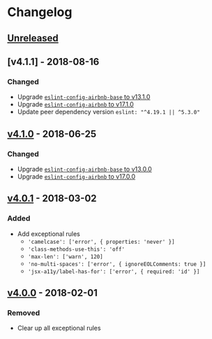 # Changelog

## [Unreleased]

## [v4.1.1] - 2018-08-16
### Changed
- Upgrade [`eslint-config-airbnb-base` to v13.1.0](https://github.com/airbnb/javascript/blob/master/packages/eslint-config-airbnb-base/CHANGELOG.md#1310--2018-08-13)
- Upgrade [`eslint-config-airbnb` to v17.1.0](https://github.com/airbnb/javascript/blob/master/packages/eslint-config-airbnb/CHANGELOG.md#1710--2018-08-13)
- Update peer dependency version `eslint: "^4.19.1 || ^5.3.0"`

## [v4.1.0] - 2018-06-25
### Changed
- Upgrade [`eslint-config-airbnb-base` to v13.0.0](https://github.com/airbnb/javascript/blob/master/packages/eslint-config-airbnb-base/CHANGELOG.md#1300--2018-06-21)
- Upgrade [`eslint-config-airbnb` to v17.0.0](https://github.com/airbnb/javascript/blob/master/packages/eslint-config-airbnb/CHANGELOG.md#1700--2018-06-21)

## [v4.0.1] - 2018-03-02
### Added
- Add exceptional rules
	- `'camelcase': ['error', { properties: 'never' }]`
	- `'class-methods-use-this': 'off'`
	- `'max-len': ['warn', 120]`
	- `'no-multi-spaces': ['error', { ignoreEOLComments: true }]`
	- `'jsx-a11y/label-has-for': ['error', { required: 'id' }]`

## [v4.0.0] - 2018-02-01
### Removed
- Clear up all exceptional rules

[Unreleased]: https://github.com/ridi/eslint-config/compare/v4.1.1...HEAD
[v4.1.0]: https://github.com/ridi/eslint-config/compare/v4.1.0...v4.1.1
[v4.1.0]: https://github.com/ridi/eslint-config/compare/v4.0.1...v4.1.0
[v4.0.1]: https://github.com/ridi/eslint-config/compare/v4.0.0...v4.0.1
[v4.0.0]: https://github.com/ridi/eslint-config/compare/v3.0.0...v4.0.0
